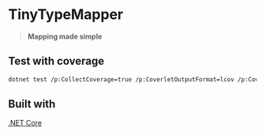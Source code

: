 # TinyTypeMapper

> **Mapping made simple**


## Test with coverage

```sh
dotnet test /p:CollectCoverage=true /p:CoverletOutputFormat=lcov /p:CoverletOutput=./lcov
```

## Built with

[.NET Core](https://docs.microsoft.com/en-us/dotnet/core/about)